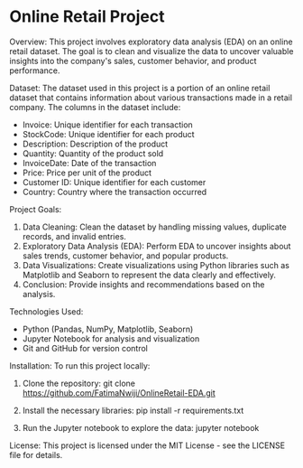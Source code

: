 # Online Retail Project 

Overview:
This project involves exploratory data analysis (EDA) on an online retail dataset. The goal is to clean and visualize the data to uncover valuable insights into the company's sales, customer behavior, and product performance.

Dataset:
The dataset used in this project is a portion of an online retail dataset that contains information about various transactions made in a retail company. The columns in the dataset include:

- Invoice: Unique identifier for each transaction
- StockCode: Unique identifier for each product
- Description: Description of the product
- Quantity: Quantity of the product sold
- InvoiceDate: Date of the transaction
- Price: Price per unit of the product
- Customer ID: Unique identifier for each customer
- Country: Country where the transaction occurred

Project Goals:
1. Data Cleaning: Clean the dataset by handling missing values, duplicate records, and invalid entries.
2. Exploratory Data Analysis (EDA): Perform EDA to uncover insights about sales trends, customer behavior, and popular products.
3. Data Visualizations: Create visualizations using Python libraries such as Matplotlib and Seaborn to represent the data clearly and effectively.
4. Conclusion: Provide insights and recommendations based on the analysis.

Technologies Used:
- Python (Pandas, NumPy, Matplotlib, Seaborn)
- Jupyter Notebook for analysis and visualization
- Git and GitHub for version control

Installation:
To run this project locally:

1. Clone the repository:
   git clone https://github.com/FatimaNwiji/OnlineRetail-EDA.git

2. Install the necessary libraries:
   pip install -r requirements.txt

3. Run the Jupyter notebook to explore the data:
   jupyter notebook

License:
This project is licensed under the MIT License - see the LICENSE file for details.
